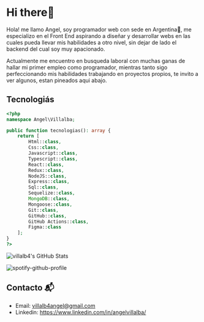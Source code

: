 # Hi there👋
Hola! me llamo Angel, soy programador web con sede en Argentina🌴, me especializo en el Front End aspirando a diseñar y desarrollar webs en las cuales pueda llevar mis habilidades a otro nivel, sin dejar de lado el backend del cual soy muy apacionado. 

Actualmente me encuentro en busqueda laboral con muchas ganas de hallar mi primer empleo como programador, mientras tanto sigo perfeccionando mis habilidades trabajando en proyectos propios, te invito a ver algunos, estan pineados aqui abajo.

## Tecnologiás

```php
<?php
namespace Angel\Villalba;

public function tecnologias(): array {
    return [
        Html::class,
        Css::class,
        Javascript::class,
        Typescript::class,
        React::class,
        Redux::class,
        NodeJS::class,
        Express::class,
        Sql::class,
        Sequelize::class,
        MongoDB::class,
        Mongoose::class,
        Git::class,
        GitHub::class,
        GitHub Actions::class,
        Figma::class
    ];
}
?>
```
<img src="https://github-readme-stats.vercel.app/api?username=villalb4&show_icons=true&theme=onedark" alt="villalb4's GitHub Stats">

![spotify-github-profile](https://spotify-github-profile.vercel.app/api/view.svg?uid=21626kqaxcagyifhs7cts77xa&redirect=true][https://spotify-github-profile.vercel.app/api/view.svg?uid=21626kqaxcagyifhs7cts77xa&cover_image=true&theme=default&show_offline=false&background_color=121212&bar_color=53b14f&bar_color_cover=false)
    
## Contacto 📬
- Email: villalb4angel@gmail.com
- Linkedin: https://www.linkedin.com/in/angelvillalba/
